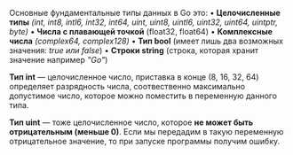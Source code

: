 Основные фундаментальные типы данных в Go это:
	• **Целочисленные типы** *(int, int8, intl6, int32, int64, uint, uint8, uintl6, uint32, uint64, uintptr, byte)*
	• **Числа с плавающей точкой** (float32, float64)
	• **Комплексные числа** *(complex64, complex128)*
	• **Тип bool** (имеет лишь два возможных значения: *true или false*)
	• **Строки string** (строка, которая хранит значение например *"Go"*)

**Тип int** — целочисленное число, приставка в конце (8, 16, 32, 64) определяет разрядность числа, соотвественно максимально допустимое число, которое можно поместить в переменную данного типа.

**Тип uint** — тоже целочисленное число, которое **не может быть отрицательным (меньше 0)**. Если мы передадим в такую переменную отрицательное значение, то при запуске программы получим ошибку.